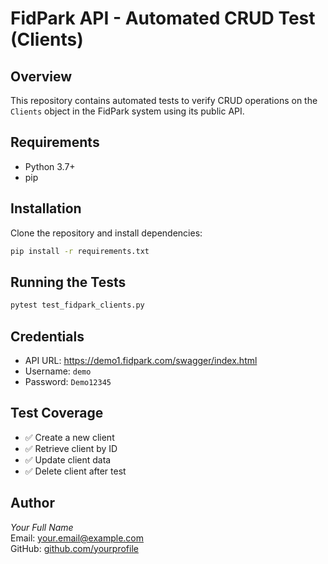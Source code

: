# FidPark API - Automated CRUD Test (Clients)

## Overview
This repository contains automated tests to verify CRUD operations on the `Clients` object in the FidPark system using its public API.

## Requirements
- Python 3.7+
- pip

## Installation
Clone the repository and install dependencies:

```bash
pip install -r requirements.txt
```

## Running the Tests

```bash
pytest test_fidpark_clients.py
```

## Credentials
- API URL: https://demo1.fidpark.com/swagger/index.html
- Username: `demo`
- Password: `Demo12345`

## Test Coverage
- ✅ Create a new client
- ✅ Retrieve client by ID
- ✅ Update client data
- ✅ Delete client after test

## Author
*Your Full Name*  
Email: your.email@example.com  
GitHub: [github.com/yourprofile](https://github.com/yourprofile)
